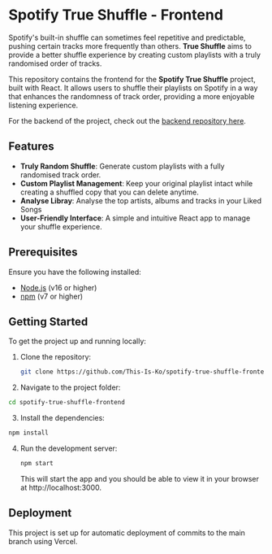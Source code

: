 # Spotify True Shuffle - Frontend

Spotify's built-in shuffle can sometimes feel repetitive and predictable, pushing certain tracks more frequently than others. **True Shuffle** aims to provide a better shuffle experience by creating custom playlists with a truly randomised order of tracks.

This repository contains the frontend for the **Spotify True Shuffle** project, built with React. It allows users to shuffle their playlists on Spotify in a way that enhances the randomness of track order, providing a more enjoyable listening experience.

For the backend of the project, check out the [backend repository here](https://github.com/This-Is-Ko/spotify-true-shuffle).

## Features

- **Truly Random Shuffle**: Generate custom playlists with a fully randomised track order.
- **Custom Playlist Management**: Keep your original playlist intact while creating a shuffled copy that you can delete anytime.
- **Analyse Libray**: Analyse the top artists, albums and tracks in your Liked Songs
- **User-Friendly Interface**: A simple and intuitive React app to manage your shuffle experience.

## Prerequisites

Ensure you have the following installed:

- [Node.js](https://nodejs.org/) (v16 or higher)
- [npm](https://www.npmjs.com/) (v7 or higher)

## Getting Started

To get the project up and running locally:

1. Clone the repository:

   ```bash
   git clone https://github.com/This-Is-Ko/spotify-true-shuffle-frontend.git
   ```

2. Navigate to the project folder:

  ```bash
  cd spotify-true-shuffle-frontend
  ```

3.   Install the dependencies:

  ```bash
  npm install
  ```

4. Run the development server:

    ```bash
    npm start
    ```

    This will start the app and you should be able to view it in your browser at http://localhost:3000.

## Deployment

This project is set up for automatic deployment of commits to the main branch using Vercel. 

